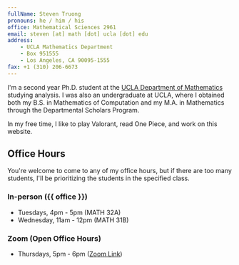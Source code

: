 ```yaml
---
fullName: Steven Truong
pronouns: he / him / his
office: Mathematical Sciences 2961
email: steven [at] math [dot] ucla [dot] edu
address:
    - UCLA Mathematics Department
    - Box 951555
    - Los Angeles, CA 90095-1555
fax: +1 (310) 206-6673
---
```


I'm a second year Ph.D. student at the [UCLA Department of Mathematics](https://ww3.math.ucla.edu/) studying analysis. I was also an undergraduate at UCLA, where I obtained both my B.S. in Mathematics of Computation and my M.A. in Mathematics through the Departmental Scholars Program.

In my free time, I like to play Valorant, read One Piece, and work on this website.

## Office Hours

You're welcome to come to any of my office hours, but if there are too many students, I'll be prioritizing the students in the specified class.

### In-person ({{ office }})

-   Tuesdays, 4pm - 5pm (MATH 32A)
-   Wednesday, 11am - 12pm (MATH 31B)

### Zoom (Open Office Hours)

-   Thursdays, 5pm - 6pm ([Zoom Link](https://ucla.zoom.us/j/91283877691?pwd=VFdIMk10RExMcXM4cTF1azNIUnBFUT09))
